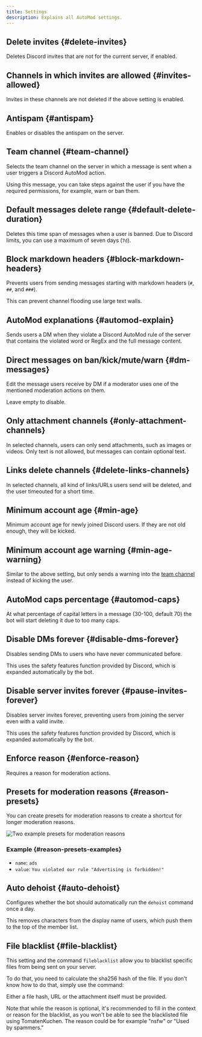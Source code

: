 ```yaml
---
title: Settings
description: Explains all AutoMod settings.
---
```


## Delete invites {#delete-invites}

Deletes Discord invites that are not for the current server, if enabled.

## Channels in which invites are allowed {#invites-allowed}

Invites in these channels are not deleted if the above setting is enabled.

## Antispam {#antispam}

Enables or disables the antispam on the server.

## Team channel {#team-channel}

Selects the team channel on the server in which a message is sent when a user triggers a Discord AutoMod action.

Using this message, you can take steps against the user if you have the required permissions, for example, warn or ban them.

## Default messages delete range {#default-delete-duration}

Deletes this time span of messages when a user is banned. Due to Discord limits, you can use a maximum of seven days (`7d`).

## Block markdown headers {#block-markdown-headers}

Prevents users from sending messages starting with markdown headers (`#`, `##`, and `###`).

This can prevent channel flooding use large text walls.

## AutoMod explanations {#automod-explain}

Sends users a DM when they violate a Discord AutoMod rule of the server that contains the violated word or RegEx and the full message content.

## Direct messages on ban/kick/mute/warn {#dm-messages}

Edit the message users receive by DM if a moderator uses one of the mentioned moderation actions on them.

Leave empty to disable.

## Only attachment channels {#only-attachment-channels}

In selected channels, users can only send attachments, such as images or videos. Only text is not allowed, but messages can contain optional text.

## Links delete channels {#delete-links-channels}

In selected channels, all kind of links/URLs users send will be deleted, and the user timeouted for a short time.

## Minimum account age {#min-age}

Minimum account age for newly joined Discord users. If they are not old enough, they will be kicked.

## Minimum account age warning {#min-age-warning}

Similar to the above setting, but only sends a warning into the [team channel](#team-channel) instead of kicking the user.

## AutoMod caps percentage {#automod-caps}

At what percentage of capital letters in a message (30-100, default 70) the bot will start deleting it due to too many caps.

## Disable DMs forever {#disable-dms-forever}

Disables sending DMs to users who have never communicated before.

This uses the safety features function provided by Discord, which is expanded automatically by the bot.

## Disable server invites forever {#pause-invites-forever}

Disables server invites forever, preventing users from joining the server even with a valid invite.

This uses the safety features function provided by Discord, which is expanded automatically by the bot.

## Enforce reason {#enforce-reason}

Requires a reason for moderation actions.

## Presets for moderation reasons {#reason-presets}

You can create presets for moderation reasons to create a shortcut for longer moderation reasons.

![Two example presets for moderation reasons](/img/moderation_reasonpresets.webp)

### Example {#reason-presets-examples}

- `name`: `ads`
- `value`: `You violated our rule "Advertising is forbidden!"`

<Command name="mute" slash="user:User reason:ads" message="<User> ads"></Command>

## Auto dehoist {#auto-dehoist}

Configures whether the bot should automatically run the `dehoist` command once a day.

This removes characters from the display name of users, which push them to the top of the member list.

## File blacklist {#file-blacklist}

This setting and the command `fileblacklist` allow you to blacklist specific files from being sent on your server.

To do that, you need to calculate the sha256 hash of the file. If you don't know how to do that, simply use the command:

<Command name="fileblacklist add" slash="[url:A file URL or sha256 hash to blacklist] [file:The file you want to blacklist] [reason:The blacklist reason]" message="<User> [<Reason>]"></Command>

Either a file hash, URL or the attachment itself must be provided.

Note that while the reason is optional, it's recommended to fill in the context or reason for the blacklist, as you won't be able to see the blacklisted file using TomatenKuchen.
The reason could be for example "nsfw" or "Used by spammers."

